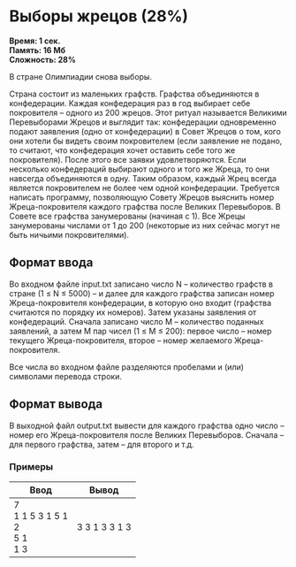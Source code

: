<h1 class="title">Выборы жрецов (28%)</h1>
<p><b>Время: 1 сек.<br>Память: 16 Мб<br>Сложность: 28%</b></p>
<p>В стране Олимпиадии снова выборы.</p>
<p>Страна состоит из маленьких графств. Графства объединяются в конфедерации. Каждая конфедерация раз в год выбирает себе покровителя – одного из 200 жрецов. Этот ритуал называется Великими Перевыборами Жрецов и выглядит так: конфедерации одновременно подают заявления (одно от конфедерации) в Совет Жрецов о том, кого они хотели бы видеть своим покровителем (если заявление не подано, то считают, что конфедерация хочет оставить себе того же покровителя). После этого все заявки удовлетворяются. Если несколько конфедераций выбирают одного и того же Жреца, то они навсегда объединяются в одну. Таким образом, каждый Жрец всегда является покровителем не более чем одной конфедерации. Требуется написать программу, позволяющую Совету Жрецов выяснить номер Жреца-покровителя каждого графства после Великих Перевыборов. В Совете все графства занумерованы (начиная с 1). Все Жрецы занумерованы числами от 1 до 200 (некоторые из них сейчас могут не быть ничьими покровителями).</p>
<h2>Формат ввода</h2>
<p>Во входном файле input.txt записано число N – количество графств в стране (1 ≤ N ≤ 5000) – и далее для каждого графства записан номер Жреца-покровителя конфедерации, в которую оно входит (графства считаются по порядку их номеров). Затем указаны заявления от конфедераций. Сначала записано число M – количество поданных заявлений, а затем M пар чисел (1 ≤ M ≤ 200): первое число – номер текущего Жреца-покровителя, второе – номер желаемого Жреца-покровителя.</p>
<p>Все числа во входном файле разделяются пробелами и (или) символами перевода строки.</p>
<h2>Формат вывода</h2>
<p>В выходной файл output.txt вывести для каждого графства одно число – номер его Жреца-покровителя после Великих Перевыборов. Сначала – для первого графства, затем – для второго и т.д.</p>
<h3>Примеры</h3>
<table class="sample-tests">
  <thead>
     <tr>
        <th>Ввод</th>
        <th>Вывод</th>
     </tr>
  </thead>
  <tbody>
     <tr>
        <td>7<br>
            1 1 5 3 1 5 1<br>
            2<br>
            5 1<br>
            1 3</td>
        <td>3 3 1 3 3 1 3</td>
     </tr>
  </tbody>
</table>